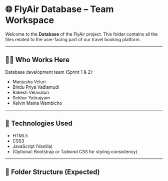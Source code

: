 # 🌐 FlyAir Database – Team Workspace

Welcome to the **Database** of the FlyAir project. This folder contains all the files related to the user-facing part of our travel booking platform.

---

## 👨‍💻 Who Works Here
Database development team (Sprint 1 & 2):
- Manjusha Veluri
- Bindu Priya Vadlamudi
- Rakesh Velavaluri
- Sekhar Yatirajyam
- Kelvin Maina Wambicho

---

## 🧰 Technologies Used
- HTML5
- CSS3
- JavaScript (Vanilla)
- (Optional: Bootstrap or Tailwind CSS for styling consistency)

---

## 📁 Folder Structure (Expected)
